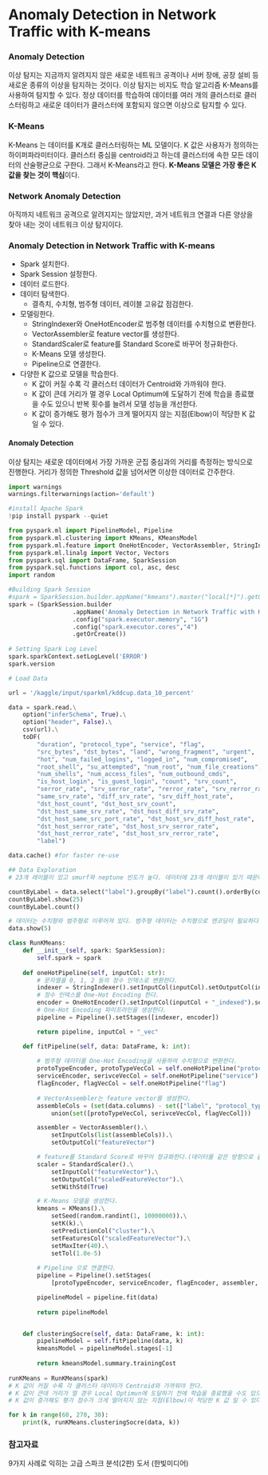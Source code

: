 # Anomaly Detection in Network Traffic with K-means

### Anomaly Detection

이상 탐지는 지금까지 알려지지 않은 새로운 네트워크 공격이나 서버 장애, 공장 설비 등 새로운 종류의 이상을 탐지하는 것이다. 이상 탐지는 비지도 학습 알고리즘 K-Means를 사용하여 탐지할 수 있다. 정상 데이터를 학습하여 데이터를 여러 개의 클러스터로 클러스터링하고 새로운 데이터가 클러스터에 포함되지 않으면 이상으로 탐지할 수 있다.

### K-Means

K-Means 는 데이터를 K개로 클러스터링하는 ML 모델이다. K 값은 사용자가 정의하는 하이퍼파라미터이다. 클러스터 중심을 centroid라고 하는데 클러스터에 속한 모든 데이터의 산술평균으로 구한다. 그래서 K-Means라고 한다. **K-Means 모델은 가장 좋은 K값을 찾는 것이 핵심**이다.

### Network Anomaly Detection

아직까지 네트워크 공격으로 알려지지는 않았지만, 과거 네트워크 연결과 다른 양상을 찾아 내는 것이 네트워크 이상 탐지이다.

### Anomaly Detection in Network Traffic with K-means <a href="#anomaly-detection-in-network-traffic-with-k-means" id="anomaly-detection-in-network-traffic-with-k-means"></a>

* Spark 설치한다.
* Spark Session 설정한다.
* 데이터 로드한다.
* 데이터 탐색한다.
  * 결측치, 수치형, 범주형 데이터, 레이블 고유값 점검한다.
* 모델링한다.
  * StringIndexer와 OneHotEncoder로 범주형 데이터를 수치형으로 변환한다.
  * VectorAssembler로 feature vector를 생성한다.
  * StandardScaler로 feature를 Standard Score로 바꾸어 정규화한다.
  * K-Means 모델 생성한다.
  * Pipeline으로 연결한다.
* 다양한 K 값으로 모델을 학습한다.
  * K 값이 커질 수록 각 클러스터 데이터가 Centroid와 가까워야 한다.
  * K 값이 큰데 거리가 멀 경우 Local Optimum에 도달하기 전에 학습을 종료했을 수도 있으니 반복 횟수를 늘려서 모델 성능을 개선한다.
  * K 값이 증가해도 평가 점수가 크게 떨어지지 않는 지점(Elbow)이 적당한 K 값 일 수 있다.

#### Anomaly Detection  <a href="#anomaly-detection-in-network-traffic-with-k-means" id="anomaly-detection-in-network-traffic-with-k-means"></a>

이상 탐지는 새로운 데이터에서 가장 가까운 군집  중심과의 거리를 측정하는 방식으로 진행한다.  거리가 정의한 Threshold 값을 넘어서면 이상한 데이터로 간주한다.&#x20;

```python
import warnings
warnings.filterwarnings(action='default')

#install Apache Spark
!pip install pyspark --quiet

from pyspark.ml import PipelineModel, Pipeline
from pyspark.ml.clustering import KMeans, KMeansModel
from pyspark.ml.feature import OneHotEncoder, VectorAssembler, StringIndexer, StandardScaler
from pyspark.ml.linalg import Vector, Vectors
from pyspark.sql import DataFrame, SparkSession
from pyspark.sql.functions import col, asc, desc
import random

#Building Spark Session
#spark = SparkSession.builder.appName("kmeans").master("local[*]").getOrCreate()
spark = (SparkSession.builder
                  .appName('Anomaly Detection in Network Traffic with K-means')
                  .config("spark.executor.memory", "1G")
                  .config("spark.executor.cores","4")
                  .getOrCreate())
                  
# Setting Spark Log Level
spark.sparkContext.setLogLevel('ERROR')
spark.version

# Load Data

url = '/kaggle/input/sparkml/kddcup.data_10_percent'

data = spark.read.\
    option("inferSchema", True).\
    option("header", False).\
    csv(url).\
    toDF(
        "duration", "protocol_type", "service", "flag",
        "src_bytes", "dst_bytes", "land", "wrong_fragment", "urgent",
        "hot", "num_failed_logins", "logged_in", "num_compromised",
        "root_shell", "su_attempted", "num_root", "num_file_creations",
        "num_shells", "num_access_files", "num_outbound_cmds",
        "is_host_login", "is_guest_login", "count", "srv_count",
        "serror_rate", "srv_serror_rate", "rerror_rate", "srv_rerror_rate",
        "same_srv_rate", "diff_srv_rate", "srv_diff_host_rate",
        "dst_host_count", "dst_host_srv_count",
        "dst_host_same_srv_rate", "dst_host_diff_srv_rate",
        "dst_host_same_src_port_rate", "dst_host_srv_diff_host_rate",
        "dst_host_serror_rate", "dst_host_srv_serror_rate",
        "dst_host_rerror_rate", "dst_host_srv_rerror_rate",
        "label")

data.cache() #for faster re-use

## Data Exploration
# 23개 레이블이 있고 smurf와 neptune 빈도가 높다. 데이터에 23개 레이블이 있기 때문에 k는 최소 23이라고 추측할 수 있다.

countByLabel = data.select("label").groupBy("label").count().orderBy(col("count").desc())
countByLabel.show(25)
countByLabel.count()

# 데이터는 수치형와 범주형로 이루어져 있다. 범주형 데이터는 수치형으로 엔코딩이 필요하다.
data.show(5)

class RunKMeans:
    def __init__(self, spark: SparkSession):
        self.spark = spark
    
    def oneHotPipeline(self, inputCol: str):
        # 문자열을 0, 1, 2 등의 정수 인덱스로 변환한다.
        indexer = StringIndexer().setInputCol(inputCol).setOutputCol(inputCol+"_indexed")
        # 정수 인덱스를 One-Hot Encoding 한다.
        encoder = OneHotEncoder().setInputCol(inputCol + "_indexed").setOutputCol(inputCol + "_vec")
        # One-Hot Encoding 파이프라인을 생성한다.
        pipeline = Pipeline().setStages([indexer, encoder])

        return pipeline, inputCol + "_vec"

    def fitPipeline(self, data: DataFrame, k: int):
        
        # 범주형 데이터를 One-Hot Encoding을 사용하여 수치형으로 변환한다.
        protoTypeEncoder, protoTypeVecCol = self.oneHotPipeline("protocol_type")
        serviceEncoder, serivceVecCol = self.oneHotPipeline("service")
        flagEncoder, flagVecCol = self.oneHotPipeline("flag")
        
        # VectorAssembler는 feature vector를 생성한다.
        assembleCols = (set(data.columns) - set(["label", "protocol_type", "service", "flag"])).\
            union(set([protoTypeVecCol, serivceVecCol, flagVecCol]))

        assembler = VectorAssembler().\
            setInputCols(list(assembleCols)).\
            setOutputCol("featureVector")

        # feature를 Standard Score로 바꾸어 정규화한다.(데이터를 같은 방향으로 같은 크기만큼 이동한다는 듯)
        scaler = StandardScaler().\
            setInputCol("featureVector").\
            setOutputCol("scaledFeatureVector").\
            setWithStd(True)

        # K-Means 모델을 생성한다.
        kmeans = KMeans().\
            setSeed(random.randint(1, 10000000)).\
            setK(k).\
            setPredictionCol("cluster").\
            setFeaturesCol("scaledFeatureVector").\
            setMaxIter(40).\
            setTol(1.0e-5)
        
        # Pipeline 으로 연결한다.
        pipeline = Pipeline().setStages(
            [protoTypeEncoder, serviceEncoder, flagEncoder, assembler, scaler, kmeans])

        pipelineModel = pipeline.fit(data)
        
        return pipelineModel


    def clusteringSocre(self, data: DataFrame, k: int):
        pipelineModel = self.fitPipeline(data, k)
        kmeansModel = pipelineModel.stages[-1]
        
        return kmeansModel.summary.trainingCost
        
runKMeans = RunKMeans(spark)
# K 값이 커질 수록 각 클러스터 데이터가 Centroid와 가까워야 한다.
# K 값이 큰데 거리가 멀 경우 Local Optimun에 도달하기 전에 학습을 종료했을 수도 있으니 반복 횟수를 늘려서 모델 성능을 개선한다.
# K 값이 증가해도 평가 점수가 크게 떨어지지 않는 지점(Elbow)이 적당한 K 값 일 수 있다.

for k in range(60, 270, 30):
    print(k, runKMeans.clusteringSocre(data, k))
```



### 참고자료

9가지 사례로 익히는 고급 스파크 분석(2판) 도서 (한빛미디어)





